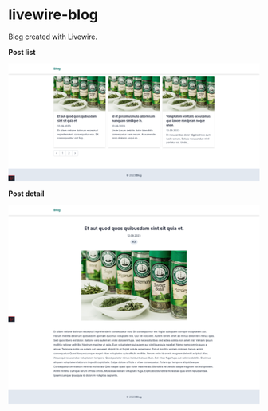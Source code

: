 # livewire-blog

Blog created with Livewire.

**Post list**

![screenshot](screenshot.png)

**Post detail**

![screenshot2](screenshot2.png)
